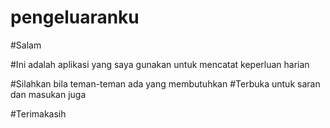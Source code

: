 # pengeluaranku

#Salam

#Ini adalah aplikasi yang saya gunakan untuk mencatat keperluan harian

#Silahkan bila teman-teman ada yang membutuhkan
#Terbuka untuk saran dan masukan juga

#Terimakasih